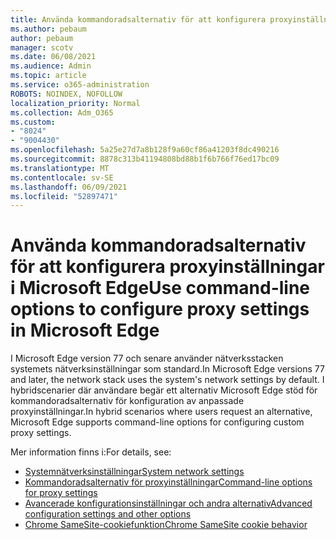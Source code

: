 ```yaml
---
title: Använda kommandoradsalternativ för att konfigurera proxyinställningar i Microsoft Edge
ms.author: pebaum
author: pebaum
manager: scotv
ms.date: 06/08/2021
ms.audience: Admin
ms.topic: article
ms.service: o365-administration
ROBOTS: NOINDEX, NOFOLLOW
localization_priority: Normal
ms.collection: Adm_O365
ms.custom:
- "8024"
- "9004430"
ms.openlocfilehash: 5a25e27d7a8b128f9a60cf86a41203f8dc490216
ms.sourcegitcommit: 8878c313b41194808bd88b1f6b766f76ed17bc09
ms.translationtype: MT
ms.contentlocale: sv-SE
ms.lasthandoff: 06/09/2021
ms.locfileid: "52897471"
---
```

# <a name="use-command-line-options-to-configure-proxy-settings-in-microsoft-edge"></a><span data-ttu-id="65d0a-102">Använda kommandoradsalternativ för att konfigurera proxyinställningar i Microsoft Edge</span><span class="sxs-lookup"><span data-stu-id="65d0a-102">Use command-line options to configure proxy settings in Microsoft Edge</span></span>

<span data-ttu-id="65d0a-103">I Microsoft Edge version 77 och senare använder nätverksstacken systemets nätverksinställningar som standard.</span><span class="sxs-lookup"><span data-stu-id="65d0a-103">In Microsoft Edge versions 77 and later, the network stack uses the system's network settings by default.</span></span> <span data-ttu-id="65d0a-104">I hybridscenarier där användare begär ett alternativ Microsoft Edge stöd för kommandoradsalternativ för konfiguration av anpassade proxyinställningar.</span><span class="sxs-lookup"><span data-stu-id="65d0a-104">In hybrid scenarios where users request an alternative, Microsoft Edge supports command-line options for configuring custom proxy settings.</span></span> 

<span data-ttu-id="65d0a-105">Mer information finns i:</span><span class="sxs-lookup"><span data-stu-id="65d0a-105">For details, see:</span></span>

- [<span data-ttu-id="65d0a-106">Systemnätverksinställningar</span><span class="sxs-lookup"><span data-stu-id="65d0a-106">System network settings</span></span>](/deployedge/edge-learnmore-cmdline-options-proxy-settings#system-network-settings)
- [<span data-ttu-id="65d0a-107">Kommandoradsalternativ för proxyinställningar</span><span class="sxs-lookup"><span data-stu-id="65d0a-107">Command-line options for proxy settings</span></span>](/deployedge/edge-learnmore-cmdline-options-proxy-settings#system-network-settings)
- [<span data-ttu-id="65d0a-108">Avancerade konfigurationsinställningar och andra alternativ</span><span class="sxs-lookup"><span data-stu-id="65d0a-108">Advanced configuration settings and other options</span></span>](https://go.microsoft.com/fwlink/?linkid=2134293)
- [<span data-ttu-id="65d0a-109">Chrome SameSite-cookiefunktion</span><span class="sxs-lookup"><span data-stu-id="65d0a-109">Chrome SameSite cookie behavior</span></span>](/office365/troubleshoot/miscellaneous/chrome-behavior-affects-applications)